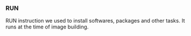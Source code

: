 ### RUN 
RUN instruction we used to install softwares, packages and other tasks. It runs at the time of image building.
